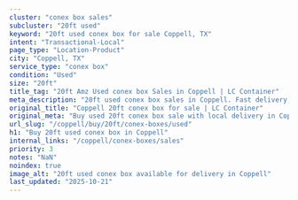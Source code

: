 ```yaml
---
cluster: "conex box sales"
subcluster: "20ft used"
keyword: "20ft used conex box for sale Coppell, TX"
intent: "Transactional-Local"
page_type: "Location-Product"
city: "Coppell, TX"
service_type: "conex box"
condition: "Used"
size: "20ft"
title_tag: "20ft Amz Used conex box Sales in Coppell | LC Container"
meta_description: "20ft used conex box sales in Coppell. Fast delivery, competitive pricing. Serving conex boxes area. Quote ID: NSW. Call (214) 524-4168 for your free quote today."
original_title: "Coppell 20ft conex box for sale | LC Container"
original_meta: "Buy used 20ft conex box sale with local delivery in Coppell, TX. LC Container — local Since 2003. Request a fast quote today."
url_slug: "/coppell/buy/20ft/conex-boxes/used"
h1: "Buy 20ft used conex box in Coppell"
internal_links: "/coppell/conex-boxes/sales"
priority: 3
notes: "NaN"
noindex: true
image_alt: "20ft used conex box available for delivery in Coppell"
last_updated: "2025-10-21"
---
```


<!-- TODO: Add unique city/inventory copy, images, and internal links here. -->
